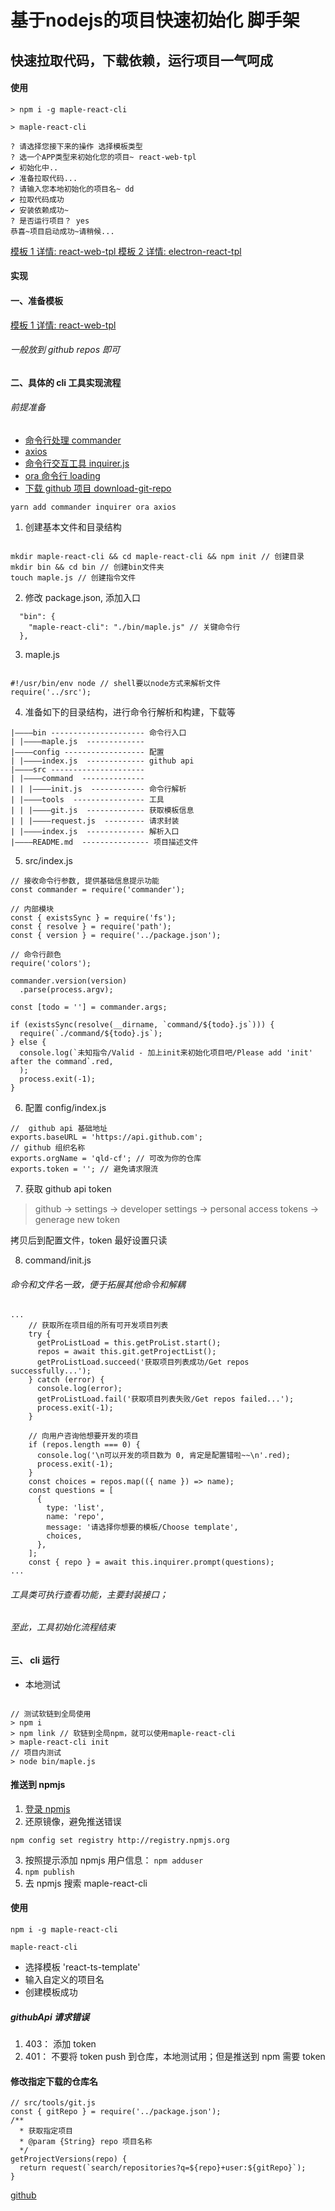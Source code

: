 # 基于nodejs的项目快速初始化 脚手架

## 快速拉取代码，下载依赖，运行项目一气呵成

#### 使用

`> npm i -g maple-react-cli`

`> maple-react-cli`

```
? 请选择您接下来的操作 选择模板类型
? 选一个APP类型来初始化您的项目~ react-web-tpl
✔ 初始化中..
✔ 准备拉取代码...
? 请输入您本地初始化的项目名~ dd
✔ 拉取代码成功
✔ 安装依赖成功~
? 是否运行项目？ yes
恭喜~项目启动成功~请稍候...
```

[模板 1 详情: react-web-tpl ](https://github.com/qld-cf/react-web-tpl)
[模板 2 详情: electron-react-tpl ](https://github.com/qld-cf/electron-react-tpl)

#### 实现

#### 一、准备模板

[模板 1 详情: react-web-tpl ](https://github.com/qld-cf/react-web-tpl)

###### 一般放到 github repos 即可

#### 二、具体的 cli 工具实现流程

###### 前提准备

- [命令行处理 commander](https://www.npmjs.com/package/commander)
- [axios](https://www.npmjs.com/package/axios)
- [命令行交互工具 inquirer.js](https://github.com/SBoudrias/Inquirer.js#documentation)
- [ora 命令行 loading](https://www.npmjs.com/package/ora)
- [下载 github 项目 download-git-repo](https://www.npmjs.com/package/download-git-repo)

```
yarn add commander inquirer ora axios
```

1. 创建基本文件和目录结构

```

mkdir maple-react-cli && cd maple-react-cli && npm init // 创建目录
mkdir bin && cd bin // 创建bin文件夹
touch maple.js // 创建指令文件
```

2. 修改 package.json, 添加入口

```
  "bin": {
    "maple-react-cli": "./bin/maple.js" // 关键命令行
  },
```

3. maple.js

```

#!/usr/bin/env node // shell要以node方式来解析文件
require('../src');

```

4. 准备如下的目录结构，进行命令行解析和构建，下载等

```
|————bin --------------------- 命令行入口
| |————maple.js  -------------
|————config ------------------ 配置
| |————index.js  ------------- github api
|————src ---------------------
| |————command  --------------
| | |————init.js  ------------ 命令行解析
| |————tools  ---------------- 工具
| | |————git.js  ------------- 获取模板信息
| | |————request.js  --------- 请求封装
| |————index.js  ------------- 解析入口
|————README.md  --------------- 项目描述文件
```

5. src/index.js

```
// 接收命令行参数, 提供基础信息提示功能
const commander = require('commander');

// 内部模块
const { existsSync } = require('fs');
const { resolve } = require('path');
const { version } = require('../package.json');

// 命令行颜色
require('colors');

commander.version(version)
  .parse(process.argv);

const [todo = ''] = commander.args;

if (existsSync(resolve(__dirname, `command/${todo}.js`))) {
  require(`./command/${todo}.js`);
} else {
  console.log(`未知指令/Valid - 加上init来初始化项目吧/Please add 'init' after the command`.red,
  );
  process.exit(-1);
}

```

6. 配置 config/index.js

```
//  github api 基础地址
exports.baseURL = 'https://api.github.com';
// github 组织名称
exports.orgName = 'qld-cf'; // 可改为你的仓库
exports.token = ''; // 避免请求限流

```

7. 获取 github api token

> github -> settings -> developer settings -> personal access tokens -> generage new token

拷贝后到配置文件，token 最好设置只读

8. command/init.js

###### 命令和文件名一致，便于拓展其他命令和解耦

```
...
    // 获取所在项目组的所有可开发项目列表
    try {
      getProListLoad = this.getProList.start();
      repos = await this.git.getProjectList();
      getProListLoad.succeed('获取项目列表成功/Get repos successfully...');
    } catch (error) {
      console.log(error);
      getProListLoad.fail('获取项目列表失败/Get repos failed...');
      process.exit(-1);
    }

    // 向用户咨询他想要开发的项目
    if (repos.length === 0) {
      console.log('\n可以开发的项目数为 0, 肯定是配置错啦~~\n'.red);
      process.exit(-1);
    }
    const choices = repos.map(({ name }) => name);
    const questions = [
      {
        type: 'list',
        name: 'repo',
        message: '请选择你想要的模板/Choose template',
        choices,
      },
    ];
    const { repo } = await this.inquirer.prompt(questions);
...
```

###### 工具类可执行查看功能，主要封装接口；

###### 至此，工具初始化流程结束

#### 三、 cli 运行

- 本地测试

```

// 测试软链到全局使用
> npm i
> npm link // 软链到全局npm，就可以使用maple-react-cli
> maple-react-cli init
// 项目内测试
> node bin/maple.js
```

#### 推送到 npmjs

1. [登录 npmjs](https://www.npmjs.com/)
2. 还原镜像，避免推送错误

```
npm config set registry http://registry.npmjs.org
```

3. 按照提示添加 npmjs 用户信息： `npm adduser`
4. `npm publish`
5. 去 npmjs 搜索 maple-react-cli

#### 使用

`npm i -g maple-react-cli`

`maple-react-cli`

- 选择模板 'react-ts-template'
- 输入自定义的项目名
- 创建模板成功

##### githubApi 请求错误

1. 403： 添加 token
2. 401： 不要将 token push 到仓库，本地测试用；但是推送到 npm 需要 token

#### 修改指定下载的仓库名

```
// src/tools/git.js
const { gitRepo } = require('../package.json');
/**
  * 获取指定项目
  * @param {String} repo 项目名称
  */
getProjectVersions(repo) {
  return request(`search/repositories?q=${repo}+user:${gitRepo}`);
}
```

[github](https://github.com/qld-cf/maple-react-cli)
